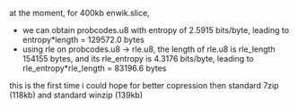 at the moment, for 400kb enwik.slice,
- we can obtain probcodes.u8 with entropy of 2.5915 bits/byte, leading to entropy*length = 129572.0 bytes
- using rle on probcodes.u8 -> rle.u8, the length of rle.u8 is rle_length 154155 bytes,
  and its rle_entropy is 4.3176 bits/byte, leading to rle_entropy*rle_length = 83196.6 bytes

this is the first time i could hope for better copression then standard 7zip (118kb) and standard winzip (139kb)